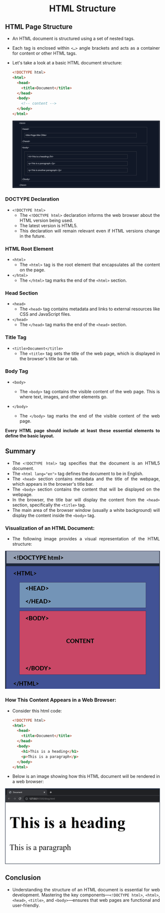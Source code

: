 <style>
    body {
        text-align: justify;
    }
</style>

<h1 style="text-align: center;">HTML Structure</h1>

## HTML Page Structure

- An HTML document is structured using a set of nested tags.
- Each tag is enclosed within `<…>` angle brackets and acts as a container for content or other HTML tags.
- Let's take a look at a basic HTML document structure:

  ```html
  <!DOCTYPE html>
  <html>
    <head>
      <title>Document</title>
    </head>
    <body>
      <!-- content -->
    </body>
  </html>
  ```

  <img src="./assets/HTML-Structure.png" alt="HTML-Structure">

### DOCTYPE Declaration

- `<!DOCTYPE html>`
  - The `<!DOCTYPE html>` declaration informs the web browser about the HTML version being used.
  - The latest version is HTML5.
  - This declaration will remain relevant even if HTML versions change in the future.

### HTML Root Element

- `<html>`
  - The `<html>` tag is the root element that encapsulates all the content on the page.
- `</html>`
  - The `</html>` tag marks the end of the `<html>` section.

### Head Section

- `<head>`
  - The `<head>` tag contains metadata and links to external resources like CSS and JavaScript files.
- `</head>`
  - The `</head>` tag marks the end of the `<head>` section.

### Title Tag

- `<title>Document</title>`
  - The `<title>` tag sets the title of the web page, which is displayed in the browser's title bar or tab.

### Body Tag

- `<body>`

  - The `<body>` tag contains the visible content of the web page. This is where text, images, and other elements go.

- `</body>`
  - The `</body>` tag marks the end of the visible content of the web page.

**Every HTML page should include at least these essential elements to define the basic layout.**

## Summary

- The `<!DOCTYPE html>` tag specifies that the document is an HTML5 document.
- The `<html lang="en">` tag defines the document to be in English.
- The `<head>` section contains metadata and the title of the webpage, which appears in the browser's title bar.
- The `<body>` section contains the content that will be displayed on the webpage.
- In the browser, the title bar will display the content from the `<head>` section, specifically the `<title>` tag.
- The main area of the browser window (usually a white background) will display the content inside the `<body>` tag.

### Visualization of an HTML Document:

- The following image provides a visual representation of the HTML structure:

<img src="./assets/visualization-html-structure.png" alt="visualization-of-html-Structure">

### How This Content Appears in a Web Browser:

- Consider this html code:
  ```html
  <!DOCTYPE html>
  <html>
    <head>
      <title>Document</title>
    </head>
    <body>
      <h1>This is a heading</h1>
      <p>This is a paragraph</p>
    </body>
  </html>
  ```
- Below is an image showing how this HTML document will be rendered in a web browser:

<img src="./assets/html-render.png" alt="Code output">

## Conclusion

- Understanding the structure of an HTML document is essential for web development. Mastering the key components—`<!DOCTYPE html>`, `<html>`, `<head>`, `<title>`, and `<body>`—ensures that web pages are functional and user-friendly.
